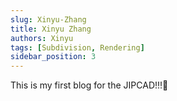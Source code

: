 ```yaml
---
slug: Xinyu-Zhang
title: Xinyu Zhang 
authors: Xinyu
tags: [Subdivision, Rendering]
sidebar_position: 3
---
```

This is my first blog for the JIPCAD!!!🌈
